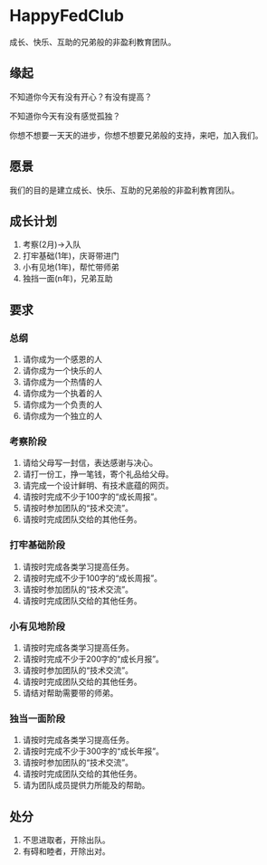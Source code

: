 # HappyFedClub
成长、快乐、互助的兄弟般的非盈利教育团队。

## 缘起
不知道你今天有没有开心？有没有提高？

不知道你今天有没有感觉孤独？

你想不想要一天天的进步，你想不想要兄弟般的支持，来吧，加入我们。

## 愿景
我们的目的是建立成长、快乐、互助的兄弟般的非盈利教育团队。

## 成长计划
1. 考察(2月)->入队
2. 打牢基础(1年)，庆哥带进门
3. 小有见地(1年)，帮忙带师弟
4. 独挡一面(n年)，兄弟互助

## 要求
### 总纲
1. 请你成为一个感恩的人
2. 请你成为一个快乐的人
3. 请你成为一个热情的人
4. 请你成为一个执着的人
5. 请你成为一个负责的人
6. 请你成为一个独立的人

### 考察阶段
1. 请给父母写一封信，表达感谢与决心。
2. 请打一份工，挣一笔钱，寄个礼品给父母。
3. 请完成一个设计鲜明、有技术底蕴的网页。
4. 请按时完成不少于100字的“成长周报”。
5. 请按时参加团队的“技术交流”。
6. 请按时完成团队交给的其他任务。

### 打牢基础阶段
1. 请按时完成各类学习提高任务。
2. 请按时完成不少于100字的“成长周报”。
3. 请按时参加团队的“技术交流”。
4. 请按时完成团队交给的其他任务。

### 小有见地阶段
1. 请按时完成各类学习提高任务。
2. 请按时完成不少于200字的“成长月报”。
3. 请按时参加团队的“技术交流”。
4. 请按时完成团队交给的其他任务。
5. 请结对帮助需要带的师弟。

### 独当一面阶段
1. 请按时完成各类学习提高任务。
2. 请按时完成不少于300字的“成长年报”。
3. 请按时参加团队的“技术交流”。
4. 请按时完成团队交给的其他任务。
5. 请为团队成员提供力所能及的帮助。

## 处分
1. 不思进取者，开除出队。
2. 有碍和睦者，开除出对。